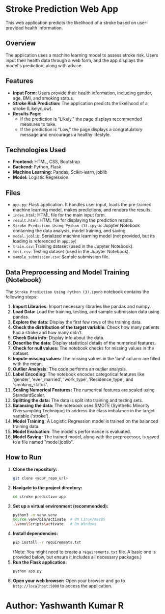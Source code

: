 # Stroke Prediction Web App

This web application predicts the likelihood of a stroke based on user-provided health information.

## Overview

The application uses a machine learning model to assess stroke risk. Users input their health data through a web form, and the app displays the model's prediction, along with advice.

## Features

* **Input Form:** Users provide their health information, including gender, age, BMI, and smoking status.
* **Stroke Risk Prediction:** The application predicts the likelihood of a stroke (Likely/Low).
* **Results Page:**
    * If the prediction is "Likely," the page displays recommended measures to take.
    * If the prediction is "Low," the page displays a congratulatory message and encourages a healthy lifestyle.

## Technologies Used

* **Frontend:** HTML, CSS, Bootstrap
* **Backend:** Python, Flask
* **Machine Learning:** Pandas, Scikit-learn, joblib
* **Model:** Logistic Regression

## Files

* `app.py`: Flask application. It handles user input, loads the pre-trained machine learning model, makes predictions, and renders the results.
* `index.html`: HTML file for the main input form.
* `result.html`: HTML file for displaying the prediction results.
* `Stroke Prediction Using Python (3).ipynb`: Jupyter Notebook containing the data analysis, model training, and saving.
* `model.joblib`: Serialized machine learning model (not provided, but its loading is referenced in `app.py`)
* `train.csv`: Training dataset (used in the Jupyter Notebook).
* `test.csv`: Testing dataset (used in the Jupyter Notebook).
* `sample_submission.csv`: Sample submission file.

## Data Preprocessing and Model Training (Notebook)

The `Stroke Prediction Using Python (3).ipynb` notebook contains the following steps:

1.  **Import Libraries:** Import necessary libraries like pandas and numpy.
2.  **Load Data:** Load the training, testing, and sample submission data using pandas.
3.  **Explore the data:** Display the first few rows of the training data.
4.  **Check the distribution of the target variable:** Check how many patients had a stroke and how many didn't.
5.  **Check Data info:** Display info about the data.
6.  **Describe the data:** Display statistical details of the numerical features.
7.  **Check for null values:** The notebook checks for missing values in the dataset.
8.  **Impute missing values:** The missing values in the 'bmi' column are filled with the mean.
9.  **Outlier Analysis:** The code performs an outlier analysis.
10. **Label Encoding:** The notebook encodes categorical features like 'gender', 'ever_married', 'work_type', 'Residence_type', and 'smoking_status'.
11. **Scaling Numerical Features:** The numerical features are scaled using StandardScaler.
12. **Splitting the data:** The data is split into training and testing sets.
13. **Balancing the data:** The notebook uses SMOTE (Synthetic Minority Oversampling Technique) to address the class imbalance in the target variable ('stroke').
14. **Model Training:** A Logistic Regression model is trained on the balanced training data.
15. **Model Evaluation:** The model's performance is evaluated.
16. **Model Saving:** The trained model, along with the preprocessor, is saved to a file named "model.joblib".

## How to Run

1.  **Clone the repository:**
    ```bash
    git clone <your_repo_url>
    ```
2.  **Navigate to the project directory:**
    ```bash
    cd stroke-prediction-app
    ```
3.  **Set up a virtual environment (recommended):**
    ```bash
    python3 -m venv venv
    source venv/bin/activate  # On Linux/macOS
    .\venv\Scripts\activate   # On Windows
    ```
4.  **Install dependencies:**
    ```bash
    pip install -r requirements.txt
    ```
    (Note: You might need to create a `requirements.txt` file. A basic one is provided below, but ensure it includes all necessary packages.)
5.  **Run the Flask application:**
    ```bash
    python app.py
    ```
6.  **Open your web browser:**
    Open your browser and go to `http://localhost:5000` to access the application.

 # Author: Yashwanth Kumar R
